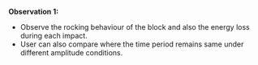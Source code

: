 **Observation 1:**
- Observe the rocking behaviour of the block and also the energy loss during each impact.
- User can also compare where the time period remains same under different amplitude conditions.
